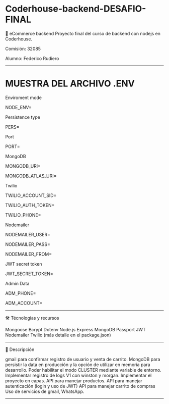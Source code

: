 # Coderhouse-backend-DESAFIO-FINAL


🚀 eCommerce backend
Proyecto final del curso de backend con nodejs en Coderhouse.

Comisión: 32085

Alumno: Federico Rudiero

-----------------------------------------------------------
# MUESTRA DEL ARCHIVO .ENV

Enviroment mode

NODE_ENV= 

Persistence type

PERS= 

Port

PORT= 

MongoDB

MONGODB_URI= 

MONGODB_ATLAS_URI= 

Twilio

TWILIO_ACCOUNT_SID= 

TWILIO_AUTH_TOKEN= 

TWILIO_PHONE= 

Nodemailer

NODEMAILER_USER= 

NODEMAILER_PASS= 

NODEMAILER_FROM= 

JWT secret token

JWT_SECRET_TOKEN= 

Admin Data

ADM_PHONE=

ADM_ACCOUNT=

-------------------------------------------------------------------

🛠️ Técnologias y recursos

Mongoose
Bcrypt
Dotenv
Node.js
Express
MongoDB
Passport JWT
Nodemailer
Twilio
(más detalle en el package.json)

----------------------------------------------------

📝 Descripción

gmail para confirmar registro de usuario y venta de carrito.
MongoDB para persistir la data en producción y la opción de utilizar en memoria para desarrollo.
Poder habilitar el modo CLUSTER mediante variable de entorno.
Implementar registro de logs V1 con winston y morgan.
Implementar el proyecto en capas.
API para manejar productos.
API para manejar autenticación (login y uso de JWT)
API para manejar carrito de compras
Uso de servicios de gmail, WhatsApp.

------------------------------------------------------------

